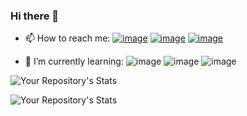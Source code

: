 ### Hi there 👋

<!--
**ztrokey/ztrokey** is a ✨ _special_ ✨ repository because its `README.md` (this file) appears on your GitHub profile.

Here are some ideas to get you started:


- 🔭 I’m currently working on ...
- 🌱 I’m currently learning ...
- 👯 I’m looking to collaborate on ...
- 🤔 I’m looking for help with ...
- 💬 Ask me about ...
- 📫 How to reach me: [![image](https://img.shields.io/badge/LinkedIn-0077B5?style=for-the-badge&logo=linkedin&logoColor=white)](https://www.linkedin.com/in/zach-trokey/)
[![image](https://img.shields.io/badge/GitHub-100000?style=for-the-badge&logo=github&logoColor=white)](https://github.com/ztrokey)
[![image](https://img.shields.io/badge/Gmail-D14836?style=for-the-badge&logo=gmail&logoColor=white)](mailto:ztrokey@gmail.com?subject=Exciting%20Job%20Opportunity)
- 😄 Pronouns: ...
- ⚡ Fun fact: ...
-->
- 📫 How to reach me: [![image](https://img.shields.io/badge/LinkedIn-0077B5?style=for-the-badge&logo=linkedin&logoColor=white)](https://www.linkedin.com/in/zach-trokey/)
[![image](https://img.shields.io/badge/GitHub-100000?style=for-the-badge&logo=github&logoColor=white)](https://github.com/ztrokey)
[![image](https://img.shields.io/badge/Gmail-D14836?style=for-the-badge&logo=gmail&logoColor=white)](mailto:ztrokey@gmail.com?subject=Exciting%20Job%20Opportunity)

- 🌱 I’m currently learning: ![image](https://img.shields.io/badge/Python-14354C?style=for-the-badge&logo=python&logoColor=white)
![image](https://img.shields.io/badge/C%2B%2B-00599C?style=for-the-badge&logo=c%2B%2B&logoColor=white)
![image](https://img.shields.io/badge/JavaScript-323330?style=for-the-badge&logo=javascript&logoColor=F7DF1E)


![Your Repository's Stats](https://github-readme-stats.vercel.app/api?username=ztrokey&show_icons=true)

![Your Repository's Stats](https://github-readme-stats.vercel.app/api/top-langs/?username=ztrokey&theme=blue-green)
